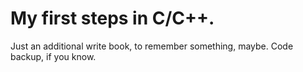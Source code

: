 # My first steps in C/C++. 
Just an additional write book, to remember something, maybe. Code backup, if you know.
